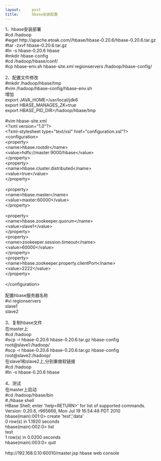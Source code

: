 ```yaml
---
layout:     post
title:      hbase安装配置
---
```

<div id="article_content" class="article_content clearfix csdn-tracking-statistics" data-pid="blog" data-mod="popu_307" data-dsm="post">
								            <link rel="stylesheet" href="https://csdnimg.cn/release/phoenix/template/css/ck_htmledit_views-f76675cdea.css">
						<div class="htmledit_views" id="content_views">
                1、hbase安装部署<br>#cd /hadoop<br>#wget http://apache.etoak.com//hbase/hbase-0.20.6/hbase-0.20.6.tar.gz<br>#tar -zxvf hbase-0.20.6.tar.gz <br>#ln -s hbase-0.20.6 hbase<br>#mkdir hbase-config<br>#cd /hadoop/hbase/conf/<br>#cp hbase-env.sh hbase-site.xml regionservers /hadoop/hbase-config/<br><br>2、配置文件修改<br>#mkdir /hadoop/hbase/tmp<br>#vim /hadoop/hbase-config/hbase-env.sh<br>增加<br>export JAVA_HOME=/usr/local/jdk6<br>export HBASE_MANAGES_ZK=true<br>export HBASE_PID_DIR=/hadoop/hbase/tmp<br><br>#vim hbase-site.xml<br>&lt;?xml version="1.0"?&gt;<br>&lt;?xml-stylesheet type="text/xsl" href="configuration.xsl"?&gt;<br>&lt;configuration&gt;<br>&lt;property&gt;<br>    &lt;name&gt;hbase.rootdir&lt;/name&gt;<br>&lt;value&gt;hdfs://master:9000/hbase&lt;/value&gt;<br>&lt;/property&gt;<br>&lt;property&gt;<br>    &lt;name&gt;hbase.cluster.distributed&lt;/name&gt;<br>    &lt;value&gt;true&lt;/value&gt;<br>&lt;/property&gt;<br><br>&lt;property&gt;<br>&lt;name&gt;hbase.master&lt;/name&gt;<br>&lt;value&gt;master:60000&lt;/value&gt;<br>&lt;/property&gt;<br><br>&lt;property&gt;<br>    &lt;name&gt;hbase.zookeeper.quorum&lt;/name&gt;<br>    &lt;value&gt;slave1&lt;/value&gt;<br>&lt;/property&gt;<br>&lt;property&gt;<br>    &lt;name&gt;zookeeper.session.timeout&lt;/name&gt;<br>    &lt;value&gt;60000&lt;/value&gt;<br>&lt;/property&gt;<br>&lt;property&gt;<br>    &lt;name&gt;hbase.zookeeper.property.clientPort&lt;/name&gt;<br>    &lt;value&gt;2222&lt;/value&gt;<br>&lt;/property&gt;<br><br>&lt;/configuration&gt;<br><br>配置hbase服务器名称<br>#vi regionservers<br>slave1<br>slave2<br><br>3、复制hbase文件<br>在master上<br>#cd /hadoop<br>#scp -r hbase-0.20.6 hbase-0.20.6.tar.gz hbase-config root@slave1:/hadoop/ <br>#scp -r hbase-0.20.6 hbase-0.20.6.tar.gz hbase-config root@slave2:/hadoop/<br>在slave1和slave2上,分别重做软链接<br>#cd /hadoop<br>#ln -s hbase-0.20.6 hbase<br><br>4、测试<br>在master上启动<br>#cd /hadoop/hbase/bin<br>#./hbase shell<br>HBase Shell; enter 'help&lt;RETURN&gt;' for list of supported commands.<br>Version: 0.20.6, r965666, Mon Jul 19 16:54:48 PDT 2010<br>hbase(main):001:0&gt; create 'test','data'<br>0 row(s) in 1.1920 seconds<br>hbase(main):002:0&gt; list<br>test                                                                                                          <br>1 row(s) in 0.0200 seconds<br>hbase(main):003:0&gt; quit<br><br>http://192.168.0.10:60010/master.jsp hbase web console            </div>
                </div>
